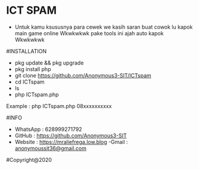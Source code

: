 # ICT SPAM
- Untuk kamu ksususnya para cewek we kasih saran buat cowok lu kapok main game online Wkwkwkwk 
pake tools ini ajah auto kapok Wkwkwkwk


#INSTALLATION
- pkg update && pkg upgrade
- pkg install php
- git clone https://github.com/Anonymous3-SIT/ICTspam
- cd ICTspam
- ls
- php ICTspam.php



Example : php ICTspam.php 08xxxxxxxxxx


#INFO
- WhatsApp : 628999271792
- GitHub   : https://github.com/Anonymous3-SIT
- Website  : https://mraliefrega.low.blog
-Gmail     : anonymoussit36@gmail.com


#Copyright@2020
